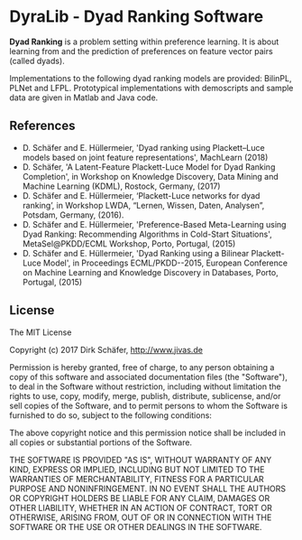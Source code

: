 # DyraLib - Dyad Ranking Software
**Dyad Ranking** is a problem setting within preference learning. It is about learning from and the prediction of preferences on feature vector pairs (called dyads). 

Implementations to the following dyad ranking models are provided: BilinPL, PLNet and LFPL.
Prototypical implementations with demoscripts and sample data are given in Matlab and Java code. 

## References
* D. Schäfer and E. Hüllermeier, 'Dyad ranking using Plackett–Luce models based on joint feature representations', MachLearn (2018)
* D. Schäfer, 'A Latent-Feature Plackett-Luce Model for Dyad Ranking Completion', in Workshop on Knowledge Discovery, Data Mining and Machine Learning (KDML), Rostock, Germany, (2017)
* D. Schäfer and E. Hüllermeier, ‘Plackett-Luce networks for dyad ranking’, in Workshop LWDA, “Lernen, Wissen, Daten, Analysen”, Potsdam, Germany, (2016).
* D. Schäfer and E. Hüllermeier, 'Preference-Based Meta-Learning using Dyad Ranking: Recommending Algorithms in Cold-Start Situations', MetaSel@PKDD/ECML Workshop, Porto, Portugal, (2015)
* D. Schäfer and E. Hüllermeier, 'Dyad Ranking using a Bilinear Plackett-Luce Model', in 
Proceedings ECML/PKDD--2015, European Conference on Machine Learning and Knowledge Discovery in Databases, Porto, Portugal, (2015)

## License
The MIT License

Copyright (c) 2017 Dirk Schäfer, http://www.jivas.de

Permission is hereby granted, free of charge, to any person obtaining a copy of
this software and associated documentation files (the "Software"), to deal in
the Software without restriction, including without limitation the rights to
use, copy, modify, merge, publish, distribute, sublicense, and/or sell copies
of the Software, and to permit persons to whom the Software is furnished to do
so, subject to the following conditions:

The above copyright notice and this permission notice shall be included in all
copies or substantial portions of the Software.

THE SOFTWARE IS PROVIDED "AS IS", WITHOUT WARRANTY OF ANY KIND, EXPRESS OR
IMPLIED, INCLUDING BUT NOT LIMITED TO THE WARRANTIES OF MERCHANTABILITY,
FITNESS FOR A PARTICULAR PURPOSE AND NONINFRINGEMENT. IN NO EVENT SHALL THE
AUTHORS OR COPYRIGHT HOLDERS BE LIABLE FOR ANY CLAIM, DAMAGES OR OTHER
LIABILITY, WHETHER IN AN ACTION OF CONTRACT, TORT OR OTHERWISE, ARISING FROM,
OUT OF OR IN CONNECTION WITH THE SOFTWARE OR THE USE OR OTHER DEALINGS IN THE
SOFTWARE.
